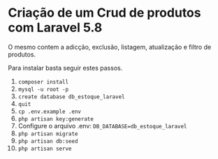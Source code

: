 # Criação de um Crud de produtos com Laravel 5.8

O mesmo contem a adicção, exclusão, listagem, atualização e filtro de produtos. 


Para instalar basta seguir estes passos.

1. `composer install`
2. `mysql -u root -p`
3. `create database db_estoque_laravel`
4. `quit`
5. `cp .env.example .env`
6. `php artisan key:generate`
7. Configure o arquivo .env: `DB_DATABASE=db_estoque_laravel`
8. `php artisan migrate`
9. `php artisan db:seed`
10. `php artisan serve`

